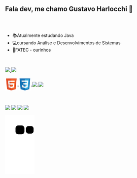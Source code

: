 ## Fala dev, me chamo Gustavo Harlocchi 👋
</br>

## 

 - 📚Atualmente estudando Java <br>
 - 💻cursando Análise e Desenvolvimentos de Sistemas<br>
 - 🏫FATEC - ourinhos
 <br>
 <br>



<div>
  <a href="https://github.com/rafaballerini">
  <img height="180em" src="https://github-readme-stats.vercel.app/api?username=Harlocchi&show_icons=true&theme=synthwave&include_all_commits=true&count_private=true"/>
  <img height="180em" src="https://github-readme-stats.vercel.app/api/top-langs/?username=Harlocchi&layout=compact&langs_count=16&theme=synthwave"/>
</div>

<div style= "display: inline_block"> <br/>
    <img  width = 40 align= "center"  src="https://raw.githubusercontent.com/devicons/devicon/master/icons/html5/html5-original.svg" />
    <img  width = 40 align= "center"  src="https://raw.githubusercontent.com/devicons/devicon/master/icons/css3/css3-original.svg" />
    <img  width = 40 align= "center"  src="https://camo.githubusercontent.com/20ffa1c9a31e2c991c8b52b0cb7be938de51db4b7a9299658fef28efb0cc845a/68747470733a2f2f63646e2e6a7364656c6976722e6e65742f67682f64657669636f6e732f64657669636f6e2f69636f6e732f6a6176612f6a6176612d6f726967696e616c2e737667" />
     <img  width = 40 align= "center"  src="https://cdn-icons-png.flaticon.com/512/6132/6132222.png" />
</div>
<br>


##

<div> 
  
  <a href="https://www.instagram.com/_gharlocchi/" target="_blank"><img src="https://img.shields.io/badge/-Instagram-%23E4405F?style=for-the-badge&logo=instagram&logoColor=white" target="https://www.instagram.com/_gharlocchi/"></a>
 <a href="https://discord.gg/G9GPg5SA75" target="_blank"><img src="https://img.shields.io/badge/Discord-7289DA?style=for-the-badge&logo=discord&logoColor=white" target="blank"></a> 
  <a href = "mailto:gustaalves1701@gmail.com"><img src="https://img.shields.io/badge/-Gmail-%23333?style=for-the-badge&logo=gmail&logoColor=white" target="_blank"></a>
  <a href="https://www.linkedin.com/in/gustavo-alves-71041024a/" target="_blank"><img src="https://img.shields.io/badge/-LinkedIn-%230077B5?style=for-the-badge&logo=linkedin&logoColor=white" target="_blank"></a> 

   ![Snake animation](https://github.com/rafaballerini/rafaballerini/blob/output/github-contribution-grid-snake.svg)

